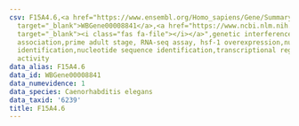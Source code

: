```yaml
---
csv: F15A4.6,<a href="https://www.ensembl.org/Homo_sapiens/Gene/Summary?db=core;g=WBGene00008841"
  target="_blank">WBGene00008841</a>,<a href="https://www.ncbi.nlm.nih.gov/pubmed/30894454"
  target="_blank"><i class="fas fa-file"></i></a>",genetic interference,functional
  association,prime adult stage, RNA-seq assay, hsf-1 overexpression,nucleotide sequence
  identification,nucleotide sequence identification,transcriptional regulation,up-regulates
  activity
data_alias: F15A4.6
data_id: WBGene00008841
data_numevidence: 1
data_species: Caenorhabditis elegans
data_taxid: '6239'
title: F15A4.6
---
```

